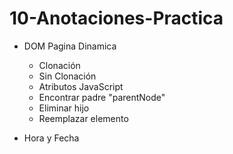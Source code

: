 # 10-Anotaciones-Practica

  - DOM Pagina Dinamica
    - Clonación 
    - Sin Clonación
    - Atributos JavaScript     
    - Encontrar padre "parentNode"
    - Eliminar hijo 
    - Reemplazar elemento 
    
  - Hora y Fecha 
